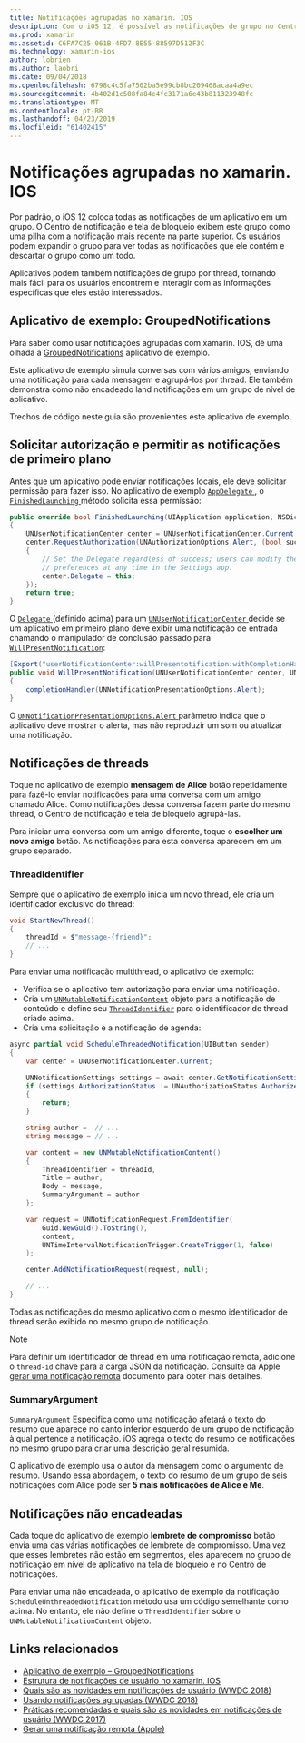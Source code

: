 ```yaml
---
title: Notificações agrupadas no xamarin. IOS
description: Com o iOS 12, é possível as notificações de grupo no Centro de notificação ou tela de bloqueio por aplicativo ou pelo thread. Este documento descreve como enviar multithread e notificações não encadeadas com xamarin. IOS.
ms.prod: xamarin
ms.assetid: C6FA7C25-061B-4FD7-8E55-88597D512F3C
ms.technology: xamarin-ios
author: lobrien
ms.author: laobri
ms.date: 09/04/2018
ms.openlocfilehash: 6798c4c5fa7502ba5e99cb8bc209468acaa4a9ec
ms.sourcegitcommit: 4b402d1c508fa84e4fc3171a6e43b811323948fc
ms.translationtype: MT
ms.contentlocale: pt-BR
ms.lasthandoff: 04/23/2019
ms.locfileid: "61402415"
---
```

# <a name="grouped-notifications-in-xamarinios"></a>Notificações agrupadas no xamarin. IOS

Por padrão, o iOS 12 coloca todas as notificações de um aplicativo em um grupo. O Centro de notificação e tela de bloqueio exibem este grupo como uma pilha com a notificação mais recente na parte superior. Os usuários podem expandir o grupo para ver todas as notificações que ele contém e descartar o grupo como um todo.

Aplicativos podem também notificações de grupo por thread, tornando mais fácil para os usuários encontrem e interagir com as informações específicas que eles estão interessados.

## <a name="sample-app-groupednotifications"></a>Aplicativo de exemplo: GroupedNotifications

Para saber como usar notificações agrupadas com xamarin. IOS, dê uma olhada a [GroupedNotifications](https://developer.xamarin.com/samples/monotouch/iOS12/GroupedNotifications) aplicativo de exemplo.

Este aplicativo de exemplo simula conversas com vários amigos, enviando uma notificação para cada mensagem e agrupá-los por thread. Ele também demonstra como não encadeado land notificações em um grupo de nível de aplicativo.

Trechos de código neste guia são provenientes este aplicativo de exemplo.

## <a name="request-authorization-and-allow-foreground-notifications"></a>Solicitar autorização e permitir as notificações de primeiro plano

Antes que um aplicativo pode enviar notificações locais, ele deve solicitar permissão para fazer isso. No aplicativo de exemplo [ `AppDelegate` ](xref:UIKit.UIApplicationDelegate), o [ `FinishedLaunching` ](xref:UIKit.UIApplicationDelegate.FinishedLaunching(UIKit.UIApplication,Foundation.NSDictionary)) método solicita essa permissão:

```csharp
public override bool FinishedLaunching(UIApplication application, NSDictionary launchOptions)
{
    UNUserNotificationCenter center = UNUserNotificationCenter.Current;
    center.RequestAuthorization(UNAuthorizationOptions.Alert, (bool success, NSError error) =>
    {
        // Set the Delegate regardless of success; users can modify their notification
        // preferences at any time in the Settings app.
        center.Delegate = this;
    });
    return true;
}
```

O [ `Delegate` ](xref:UserNotifications.UNUserNotificationCenter.Delegate) (definido acima) para um [ `UNUserNotificationCenter` ](xref:UserNotifications.UNUserNotificationCenter) decide se um aplicativo em primeiro plano deve exibir uma notificação de entrada chamando o manipulador de conclusão passado para [`WillPresentNotification`](xref:UserNotifications.UNUserNotificationCenterDelegate_Extensions.WillPresentNotification(UserNotifications.IUNUserNotificationCenterDelegate,UserNotifications.UNUserNotificationCenter,UserNotifications.UNNotification,System.Action{UserNotifications.UNNotificationPresentationOptions})):

```csharp
[Export("userNotificationCenter:willPresentotification:withCompletionHandler:")]
public void WillPresentNotification(UNUserNotificationCenter center, UNNotification notification, System.Action<UNNotificationPresentationOptions> completionHandler)
{
    completionHandler(UNNotificationPresentationOptions.Alert);
}
```

O [ `UNNotificationPresentationOptions.Alert` ](xref:UserNotifications.UNNotificationPresentationOptions) parâmetro indica que o aplicativo deve mostrar o alerta, mas não reproduzir um som ou atualizar uma notificação.

## <a name="threaded-notifications"></a>Notificações de threads

Toque no aplicativo de exemplo **mensagem de Alice** botão repetidamente para fazê-lo enviar notificações para uma conversa com um amigo chamado Alice.
Como notificações dessa conversa fazem parte do mesmo thread, o Centro de notificação e tela de bloqueio agrupá-las.

Para iniciar uma conversa com um amigo diferente, toque o **escolher um novo amigo** botão. As notificações para esta conversa aparecem em um grupo separado.

### <a name="threadidentifier"></a>ThreadIdentifier

Sempre que o aplicativo de exemplo inicia um novo thread, ele cria um identificador exclusivo do thread:

```csharp
void StartNewThread()
{
    threadId = $"message-{friend}";
    // ...
}
```

Para enviar uma notificação multithread, o aplicativo de exemplo:

- Verifica se o aplicativo tem autorização para enviar uma notificação.
- Cria um [`UNMutableNotificationContent`](xref:UserNotifications.UNMutableNotificationContent)
objeto para a notificação de conteúdo e define seu [`ThreadIdentifier`](xref:UserNotifications.UNMutableNotificationContent.ThreadIdentifier)
para o identificador de thread criado acima.
- Cria uma solicitação e a notificação de agenda:

```csharp
async partial void ScheduleThreadedNotification(UIButton sender)
{
    var center = UNUserNotificationCenter.Current;

    UNNotificationSettings settings = await center.GetNotificationSettingsAsync();
    if (settings.AuthorizationStatus != UNAuthorizationStatus.Authorized)
    {
        return;
    }

    string author =  // ...
    string message = // ...

    var content = new UNMutableNotificationContent()
    {
        ThreadIdentifier = threadId,
        Title = author,
        Body = message,
        SummaryArgument = author
    };

    var request = UNNotificationRequest.FromIdentifier(
        Guid.NewGuid().ToString(),
        content,
        UNTimeIntervalNotificationTrigger.CreateTrigger(1, false)
    );

    center.AddNotificationRequest(request, null);

    // ...
}
```

Todas as notificações do mesmo aplicativo com o mesmo identificador de thread serão exibido no mesmo grupo de notificação.

> [!NOTE]
> Para definir um identificador de thread em uma notificação remota, adicione o `thread-id` chave para a carga JSON da notificação. Consulte da Apple [gerar uma notificação remota](https://developer.apple.com/documentation/usernotifications/setting_up_a_remote_notification_server/generating_a_remote_notification) documento para obter mais detalhes.

### <a name="summaryargument"></a>SummaryArgument

`SummaryArgument` Especifica como uma notificação afetará o texto do resumo que aparece no canto inferior esquerdo de um grupo de notificação à qual pertence a notificação. iOS agrega o texto do resumo de notificações no mesmo grupo para criar uma descrição geral resumida.

O aplicativo de exemplo usa o autor da mensagem como o argumento de resumo. Usando essa abordagem, o texto do resumo de um grupo de seis notificações com Alice pode ser **5 mais notificações de Alice e Me**.

## <a name="unthreaded-notifications"></a>Notificações não encadeadas

Cada toque do aplicativo de exemplo **lembrete de compromisso** botão envia uma das várias notificações de lembrete de compromisso. Uma vez que esses lembretes não estão em segmentos, eles aparecem no grupo de notificação em nível de aplicativo na tela de bloqueio e no Centro de notificações.

Para enviar uma não encadeada, o aplicativo de exemplo da notificação `ScheduleUnthreadedNotification` método usa um código semelhante como acima.
No entanto, ele não define o `ThreadIdentifier` sobre o `UNMutableNotificationContent` objeto.

## <a name="related-links"></a>Links relacionados

- [Aplicativo de exemplo – GroupedNotifications](https://developer.xamarin.com/samples/monotouch/iOS12/GroupedNotifications)
- [Estrutura de notificações de usuário no xamarin. IOS](~/ios/platform/user-notifications/index.md)
- [Quais são as novidades em notificações de usuário (WWDC 2018)](https://developer.apple.com/videos/play/wwdc2018/710/)
- [Usando notificações agrupadas (WWDC 2018)](https://developer.apple.com/videos/play/wwdc2018/711/)
- [Práticas recomendadas e quais são as novidades em notificações de usuário (WWDC 2017)](https://developer.apple.com/videos/play/wwdc2017/708/)
- [Gerar uma notificação remota (Apple)](https://developer.apple.com/documentation/usernotifications/setting_up_a_remote_notification_server/generating_a_remote_notification)
